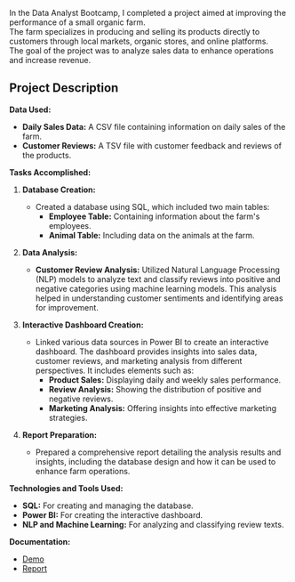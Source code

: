 In the Data Analyst Bootcamp, I completed a project aimed at improving the performance of a small organic farm. <br>The farm specializes in producing and selling its products directly to customers through local markets, organic stores, and online platforms. <br>The goal of the project was to analyze sales data to enhance operations and increase revenue.

## Project Description

**Data Used:**
- **Daily Sales Data:** A CSV file containing information on daily sales of the farm.
- **Customer Reviews:** A TSV file with customer feedback and reviews of the products.

**Tasks Accomplished:**

1. **Database Creation:**
   - Created a database using SQL, which included two main tables:
     - **Employee Table:** Containing information about the farm's employees.
     - **Animal Table:** Including data on the animals at the farm.

2. **Data Analysis:**
   - **Customer Review Analysis:** Utilized Natural Language Processing (NLP) models to analyze text and classify reviews into positive and negative categories using machine learning models. This analysis helped in understanding customer sentiments and identifying areas for improvement.

3. **Interactive Dashboard Creation:**
   - Linked various data sources in Power BI to create an interactive dashboard. The dashboard provides insights into sales data, customer reviews, and marketing analysis from different perspectives. It includes elements such as:
     - **Product Sales:** Displaying daily and weekly sales performance.
     - **Review Analysis:** Showing the distribution of positive and negative reviews.
     - **Marketing Analysis:** Offering insights into effective marketing strategies.

4. **Report Preparation:**
   - Prepared a comprehensive report detailing the analysis results and insights, including the database design and how it can be used to enhance farm operations.

**Technologies and Tools Used:**
- **SQL:** For creating and managing the database.
- **Power BI:** For creating the interactive dashboard.
- **NLP and Machine Learning:** For analyzing and classifying review texts.

**Documentation:**
- [Demo](https://github.com/RubaBalubaid/DAPP_Farm/blob/main/Demo.mp4)<br>
- [Report](https://github.com/RubaBalubaid/DAPP_Farm/blob/main/DAPP_final%20project.pdf)
<br>
